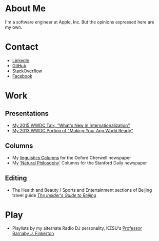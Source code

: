 # About Me
I'm a software engineer at Apple, Inc. But the opinions expressed here are my own.

# Contact
* [LinkedIn](https://www.linkedin.com/profile/view?id=AAMAAAJfr9AB7cCKhIDzlIMU4jOeed_Lo4Ft0lc)
* [GitHub](https://github.com/nathillard)
* [StackOverflow](http://stackoverflow.com/users/535543/nat)
* [Facebook](https://www.facebook.com/nat.hillard)

# Work
## Presentations
* [My 2015 WWDC Talk, "What's New In Internationalization"](https://developer.apple.com/videos/wwdc/2015/?id=227)
* [My 2013 WWDC Portion of "Making Your App World Ready"](https://developer.apple.com/videos/wwdc/2013/#219)

## Columns
* My [linguistics Columns](http://www.cherwell.org/profile/nat-hillard) for the Oxford Cherwell newspaper
* My ['Natural Philosophy'](http://stanforddailyarchive.com/cgi-bin/stanford?a=q&hs=1&r=1&results=1&txq=nat+hillard&txf=txIN&ssnip=txt&o=20&dafdq=&dafmq=&dafyq=&datdq=&datmq=&datyq=&e=-------en-20--1--txt-txIN-nathillard------) Columns for the Stanford Daily newspaper

## Editing
* The Health and Beauty / Sports and Entertainment sections of Beijing travel guide [_The Insider's Guide to Beijing_](http://www.amazon.com/Insiders-Guide-Beijing-Immersion-Guides/dp/0980138604)

# Play
* Playlists by my alternate Radio DJ personality, KZSU's [Professor Barnaby J. Finkerton](http://zookeeper.stanford.edu/index.php?action=viewDJ&seq=selUser&session=&viewuser=543)
